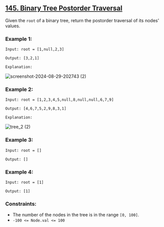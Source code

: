 ## [145. Binary Tree Postorder Traversal](https://leetcode.com/problems/binary-tree-postorder-traversal/)

Given the `root` of a binary tree, return the postorder traversal of its nodes' values.

### Example 1:

```
Input: root = [1,null,2,3]

Output: [3,2,1]

Explanation:
```

![screenshot-2024-08-29-202743 (2)](https://github.com/user-attachments/assets/277856b7-be7d-4f0a-8251-b53e43ac003e)

### Example 2:

```
Input: root = [1,2,3,4,5,null,8,null,null,6,7,9]

Output: [4,6,7,5,2,9,8,3,1]

Explanation:
```

![tree_2 (2)](https://github.com/user-attachments/assets/cc1deaab-a7b5-412f-a95b-571962b787d3)

### Example 3:

```
Input: root = []

Output: []
```

### Example 4:

```
Input: root = [1]

Output: [1]
```

### Constraints:

- The number of the nodes in the tree is in the range `[0, 100]`.
- `-100 <= Node.val <= 100`
